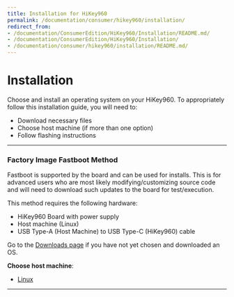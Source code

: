 ```yaml
---
title: Installation for HiKey960
permalink: /documentation/consumer/hikey960/installation/
redirect_from:
- /documentation/ConsumerEdition/HiKey960/Installation/README.md/
- /documentation/ConsumerEdition/HiKey960/Installation/
- /documentation/consumer/hikey960/installation/README.md/
---
```

# Installation

Choose and install an operating system on your HiKey960. To appropriately follow this installation guide, you will need to:

- Download necessary files
- Choose host machine (if more than one option)
- Follow flashing instructions

***

### Factory Image Fastboot Method

Fastboot is supported by the board and can be used for installs. This is for advanced users who are most likely modifying/customizing source code and will need to download such updates to the board for test/execution.

This method requires the following hardware:

- HiKey960 Board with power supply
- Host machine (Linux)
- USB Type-A (Host Machine) to USB Type-C (HiKey960) cable

Go to the [Downloads page](../downloads/) if you have not yet chosen and downloaded an OS.

**Choose host machine**:

- [Linux](linux-fastboot.md)

***
